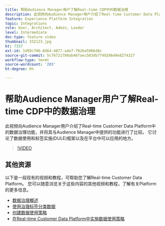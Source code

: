 ```yaml
---
title: 帮助Audience Manager用户了解Real-time CDP中的数据治理
description: 此视频向Audience Manager用户介绍了Real-time Customer Data Platform中的数据治理功能，并将其与Audience Manager中提供的功能进行了比较。 它讨论了数据使用和标签实施(DULE)框架以及在平台中可以应用的地方。
feature: Experience Platform Integration
topic: Integrations
role: User, Architect, Admin, Leader
level: Intermediate
doc-type: feature video
thumbnail: 332123.jpg
kt: 7337
exl-id: 1d99c786-8d64-4877-a4e7-7026a5966d8c
source-git-commit: 5c76721780ab46faec503db774928649e8274327
workflow-type: tm+mt
source-wordcount: '203'
ht-degree: 0%

---
```


# 帮助Audience Manager用户了解Real-time CDP中的数据治理

此视频向Audience Manager用户介绍了Real-time Customer Data Platform中的数据治理功能，并将其与Audience Manager中提供的功能进行了比较。 它讨论了数据使用和标签实施(DULE)框架以及在平台中可以应用的地方。

>[!VIDEO](https://video.tv.adobe.com/v/332123/?quality=12&learn=on)

## 其他资源

以下是一段现有的视频和教程，可帮助您了解Real-time Customer Data Platform。 您可以随意浏览关于这些内容的其他视频和教程，了解有关Platform的更多信息。

* [数据治理概述](https://experienceleague.adobe.com/docs/platform-learn/tutorials/data-governance/understanding-data-governance.html?lang=en#data-governance)
* [使用治理标签分类数据](https://experienceleague.adobe.com/docs/platform-learn/tutorials/data-governance/classify-data-using-governance-labels.html?lang=en#data-governance)
* [创建数据使用策略](https://experienceleague.adobe.com/docs/platform-learn/tutorials/data-governance/create-data-usage-policies.html?lang=en#data-governance)
* [在Real-time Customer Data Platform中实施数据使用策略](https://experienceleague.adobe.com/docs/platform-learn/tutorials/data-governance/enforce-data-usage-policies-in-real-time-cdp.html?lang=en#data-governance)
